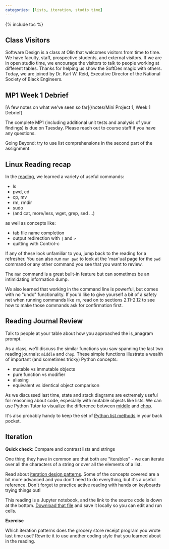 ```yaml
---
categories: [lists, iteration, studio time]
---
```


{% include toc %}

## Class Visitors

Software Design is a class at Olin that welcomes visitors from time to time. We have faculty, staff, prospective students, and external visitors.
If we are in open studio time, we encourage the visitors to talk to people working at different tables. Thanks for helping us show the SoftDes magic with others.
Today, we are joined by Dr. Karl W. Reid, Executive Director of the National Society of Black Engineers.


## MP1 Week 1 Debrief

[A few notes on what we've seen so far](/notes/Mini Project 1, Week 1 Debrief)

The complete MP1 (including additional unit tests and analysis of your findings)
is due on Tuesday. Please reach out to course staff if you have any questions.

Going Beyond: try to use list comprehensions in the second part of the assignment.


## Linux Reading recap

In the [reading](/files/notes/linux.pdf), we learned a variety of useful commands:

- ls
- pwd, cd
- cp, mv
- rm, rmdir
- sudo
- (and cat, more/less, wget, grep, sed ...)

as well as concepts like:

- tab file name completion
- output redirection with ```|``` and ```>```
- quitting with Control-c

If any of these look unfamiliar to you, jump back to the reading for a refresher.
You can also run ```man pwd``` to look at the 'man'ual page for the ```pwd``` command or any other command you see that you want to review.

The ```man``` command is a great built-in feature but can sometimes be an intimidating information dump.

We also learned that working in the command line is powerful, but comes with no "undo" functionality. If you'd like to give yourself a bit of a safety net when running commands like ```rm```, read on to sections 2.11-2.12 to see how to make those commands ask for confirmation first.


## Reading Journal Review

Talk to people at your table about how you approached the is_anagram prompt.

As a class, we'll discuss the similar functions you saw spanning the last two reading journals: `middle` and `chop`.
These simple functions illustrate a wealth of important (and sometimes tricky) Python concepts:
 - mutable vs immutable objects
 - pure function vs modifier
 - aliasing
 - equivalent vs identical object comparison

As we discussed last time, state and stack diagrams are extremely useful for reasoning about code, especially with mutable objects like lists. We can use Python Tutor to visualize the difference between
[middle](http://www.pythontutor.com/visualize.html#code=%23%20Think%20Python%20chapter%2010%20exercise%203%0A%0Adef%20middle%28s%29%3A%0A%20%20%20%20%22%22%22Return%20a%20new%20list%20that%20contains%20all%20but%20the%20first%20and%20last%20elements%20of%20s%22%22%22%0A%20%20%20%20return%20s%5B1%3A-1%5D%0A%0Atest_list%20%3D%20%5B1,2,3,4%5D%0Aresult%20%3D%20middle%28test_list%29%0A%0Aprint%28%22Middle%20returned%3A%20%22,%20result%29%0Aprint%28%22test_list%20is%20now%3A%22,%20test_list%29&cumulative=false&curInstr=0&heapPrimitives=false&mode=display&origin=opt-frontend.js&py=3&rawInputLstJSON=%5B%5D&textReferences=false)
and
[chop](http://www.pythontutor.com/visualize.html#code=%23%20Think%20Python%20chapter%2010%20exercise%204%0A%0Adef%20chop%28s%29%3A%0A%20%20%20%20%22%22%22Modify%20s%20by%20removing%20the%20first%20and%20last%20elements%20and%20return%20None.%22%22%22%0A%20%20%20%20del%20s%5B0%5D%0A%20%20%20%20del%20s%5B-1%5D%0A%20%20%20%20return%20None%0A%0Atest_list%20%3D%20%5B1,2,3,4%5D%0Aresult%20%3D%20chop%28test_list%29%0A%0Aprint%28%22Chop%20returned%3A%20%22,%20result%29%0Aprint%28%22test_list%20is%20now%3A%22,%20test_list%29&cumulative=false&curInstr=0&heapPrimitives=false&mode=display&origin=opt-frontend.js&py=3&rawInputLstJSON=%5B%5D&textReferences=false).


It's also probably handy to keep the set of
[Python list methods](https://docs.python.org/3.7/tutorial/datastructures.html)
in your back pocket.


## Iteration

**Quick check**: Compare and contrast lists and strings

One thing they have in common are that both are "iterables" - we can iterate over all the characters of a string or over all the elements of a list.

Read about [iteration design patterns](/notes/iteration-patterns).
Some of the concepts covered are a bit more advanced and you don't need to do everything, but it's a useful reference.
Don't forget to practice active reading with hands on keyboards trying things out!

This reading is a Jupyter notebook, and the link to the source code is down at the bottom.
[Download that file](/resources/recipes/#download-a-single-file-directly-from-github)
and save it locally so you can edit and run cells.

**Exercise**

Which iteration patterns does the grocery store receipt program you wrote last time use? Rewrite it to use another coding style that you learned about in the reading.
